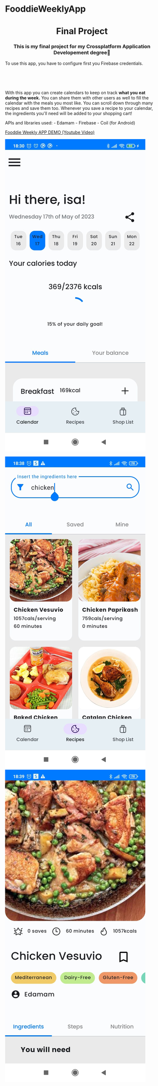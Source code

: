 # FooddieWeeklyApp

<h1 align="center">Final Project</h1>
<h3 align="center">This is my final project for my Crossplatform Application Developement degree🚀</h3>

<p align="left">
To use this app, you have to configure first you Firebase credentials.
</p><br><br><br>


<p>With this app you can create calendars to keep on track <b>what you eat during the week.</b> 
  You can share them with other users as well to fill the calendar with the meals you most like. 
  You can scroll down through many recipes and save them too.
Whenever you save a recipe to your calendar, the ingredients you'll need will be added to your shopping cart!</p>

<p align="left">
APIs and libraries used: 
  - Edamam
  - Firebase
  - Coil (for Android)
</p>


[Fooddie Weekly APP DEMO (Youtube Video)](https://youtu.be/XAOZeunYcrw "Youtube Video")


![Fooddie Weekly](https://github.com/codingisads/FooddieWeeklyApp/blob/main/fooddieWeeklyImg.jpeg?raw=true)

![Fooddie Weekly](https://github.com/codingisads/FooddieWeeklyApp/blob/main/fooddieWeeklyImg2.jpeg?raw=true)
![Fooddie Weekly](https://github.com/codingisads/FooddieWeeklyApp/blob/main/fooddieWeeklyImg3.jpeg?raw=true)

